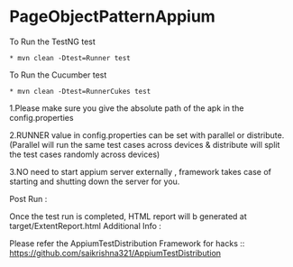 # PageObjectPatternAppium

To Run the TestNG test

    * mvn clean -Dtest=Runner test
    

To Run the Cucumber test

    * mvn clean -Dtest=RunnerCukes test
    

1.Please make sure you give the absolute path of the apk in the config.properties

2.RUNNER value in config.properties can be set with parallel or distribute. (Parallel will run the same test cases across devices & distribute will split the test cases randomly across devices)

3.NO need to start appium server externally , framework takes case of starting and shutting down the server for you.

Post Run :

Once the test run is completed, HTML report will b generated at target/ExtentReport.html
Additional Info :

Please refer the AppiumTestDistribution Framework for hacks :: https://github.com/saikrishna321/AppiumTestDistribution